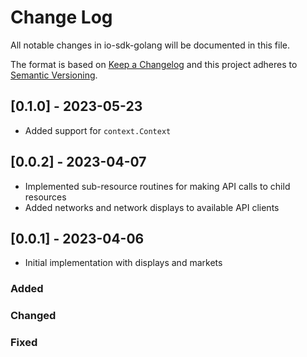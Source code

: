 # Change Log

All notable changes in io-sdk-golang will be documented in this file.

The format is based on [Keep a Changelog](http://keepachangelog.com/)
and this project adheres to [Semantic Versioning](http://semver.org/).

## [0.1.0] - 2023-05-23

- Added support for `context.Context`

## [0.0.2] - 2023-04-07

- Implemented sub-resource routines for making API calls to child resources
- Added networks and network displays to available API clients 

## [0.0.1] - 2023-04-06

- Initial implementation with displays and markets

### Added

### Changed

### Fixed
